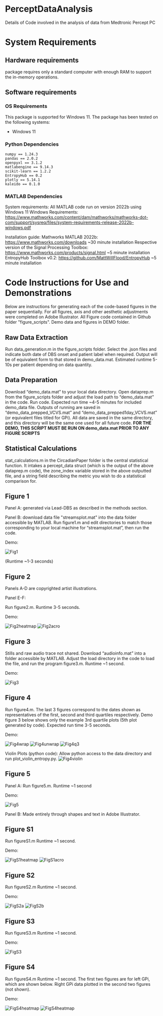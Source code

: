 # PerceptDataAnalysis
Details of Code involved in the analysis of data from Medtronic Percept PC


# System Requirements
## Hardware requirements
package requires only a standard computer with enough RAM to support the in-memory operations.

## Software requirements
### OS Requirements
This package is supported for Windows 11. The package has been tested on the following systems:
+ Windows 11

### Python Dependencies
```
numpy == 1.24.3
pandas == 2.0.2
openpyxl == 3.1.2
matlabengine == 9.14.3
scikit-learn == 1.2.2
EntropyHub == 0.2
plotly == 5.14.1
kaleido == 0.1.0
```

### MATLAB Dependencies

System requirements:
All MATLAB code run on version 2022b using Windows 11
Windows Requirements: https://www.mathworks.com/content/dam/mathworks/mathworks-dot-com/support/sysreq/files/system-requirements-release-2022b-windows.pdf

Installation guide:
Mathworks MATLAB 2022b: https://www.mathworks.com/downloads
    ~30 minute installation
Respective version of the Signal Processing Toolbox: https://www.mathworks.com/products/signal.html
    ~5 minute installation
EntropyHub Toolbox v0.2: https://github.com/MattWillFlood/EntropyHub
    ~5 minute installation
    

# Code Instructions for Use and Demonstrations
Below are instructions for generating each of the code-based figures in the paper sequentially. For all figures, axis and other aesthetic adjustments were completed on Adobe Illustrator. All Figure code contained in Github folder "figure_scripts". Demo data and figures in DEMO folder.

## Raw Data Extraction
Run data_generation.m in the figure_scripts folder. Select the .json files and indicate both date of DBS onset and patient label when required. Output will be of equivalent form to that stored in demo_data.mat. Estimated runtime 5-10s per patient depending on data quantity.

## Data Preparation

Download “demo_data.mat” to your local data directory. Open dataprep.m from the figure_scripts folder and adjust the load path to “demo_data.mat” in the code. Run code. Expected run time ~4-5 minutes for included demo_data file. Outputs of running are saved in “demo_data_prepped_VCVS.mat” and “demo_data_prepped1day_VCVS.mat” (or equivalent files titled for GPi). All data are saved in the same directory, and this directory will be the same one used for all future code. **FOR THE DEMO, THIS SCRIPT MUST BE RUN ON demo_data.mat PRIOR TO ANY FIGURE SCRIPTS**

## Statistical Calculations
stat_calculations.m in the CircadianPaper folder is the central statistical function. It intakes a percept_data struct (which is the output of the above dataprep.m code), the zone_index variable stored in the above outputted file, and a string field describing the metric you wish to do a statistical comparison for.

## Figure 1
Panel A: generated via Lead-DBS as described in the methods section.

Panel B: download data file "streamsplot.mat" into the data folder accessible by MATLAB. Run figure1.m and edit directories to match those corresponding to your local machine for “streamsplot.mat”, then run the code. 


Demo:

![Fig1](DEMO/Figures/fig1.png)
 


(Runtime ~1-3 seconds)



## Figure 2

Panels A-D are copyrighted artist illustrations.

Panel E-F:

Run figure2.m. Runtime 3-5 seconds.

Demo:

![Fig2heatmap](DEMO/Figures/fig2heatmap.png)
![Fig2acro](DEMO/Figures/fig2acro.png)



## Figure 3

Stills and raw audio trace not shared. Download “audioinfo.mat” into a folder accessible by MATLAB. Adjust the load directory in the code to load the file, and run the program figure3.m. Runtime ~1 second. 

Demo:

![Fig3](DEMO/Figures/fig3audio.png)


## Figure 4
Run figure4.m. The last 3 figures correspond to the dates shown as representatives of the first, second and third quartiles respectively. Demo figure 3 below shows only the example 3rd quartile plots (5th plot generated by code). Expected run time 3-5 seconds.

Demo:

![Fig4wrap](DEMO/Figures/fig4avgwrap.png)
![Fig4unwrap](DEMO/Figures/fig4avgunwrap.png)
![Fig4q3](DEMO/Figures/fig4sd3q.png)




Violin Plots (python code): Allow python access to the data directory and run plot_violin_entropy.py.
![Fig4violin](DEMO/Figures/fig4sd3q.png)

## Figure 5
Panel A: Run figure5.m. Runtime ~1 second

Demo:

![Fig5](DEMO/Figures/figure5.png)




Panel B: Made entirely through shapes and text in Adobe Illustrator.




## Figure S1
Run figureS1.m Runtime ~1 second.

Demo:


![FigS1heatmap](DEMO/Figures/figs1heatmap.png)
![FigS1acro](DEMO/Figures/figs1acro.png)

## Figure S2
Run figureS2.m Runtime ~1 second.

Demo:

![FigS2a](DEMO/Figures/figureS2a.png)
![FigS2b](DEMO/Figures/figureS2b.png)


## Figure S3
Run figureS3.m Runtime ~1 second.

Demo:

![FigS3](DEMO/Figures/figureS3.png)

## Figure S4
Run figureS4.m Runtime ~1 second. The first two figures are for left GPi, which are shown below. Right GPi data plotted in the second two figures (not shown).

Demo:

![FigS4heatmap](DEMO/Figures/figS4heatmap.png)
![FigS4heatmap](DEMO/Figures/figS4entropy.png)


